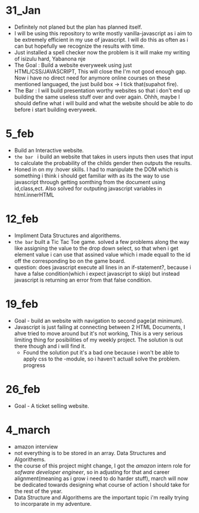 # 31_Jan

- Definitely not planed but the plan has planned itself.
- I will be using this repository to write mostly vanilla-javascript as i aim to be extremely efficient in my use of javascript. I will do this as often as i can but hopefully we recognize the results with time.
- Just installed a  spell checker now the problem is it will make my writing of isizulu hard, Yabanona nje
- The Goal : Build a website everyweek using just HTML/CSS/JAVASCRIPT, This will close the I'm not good enough gap. Now i have no direct need for anymore online courses on these mentioned languaged, the just build box -> I tick that(supahot fire).
- The Bar : I will build presentation worthy websites so that i don't end up building the same useless stuff over and over again. Ohhh, maybe I should define what i will build and what the website should be able to do before i start building everyweek.

# 5_feb
- Build an Interactive website.
- `the bar ` i build an website that takes in users inputs then uses that input to calculate the probability of the childs gender then outputs the results. 
- Honed in on my :hover skills. I had to manipulate the DOM which is something i think i should get familiar with as its the way to use javascript through getting somthing from the document using id,class,ect. Also solved for outputing javascript variables in html.innerHTML

# 12_feb
- Impliment Data Structures and algorithems.
- `the bar` built a <bold>Tic Tac Toe</bold> game. solved a few problems along the way like assigning the value to the drop down select, so that when i get element value i can use that assined value which i made equall to the id off the corresponding bo on the game board.
- question: does javascript execute all lines in an if-statement?, because i have a false condition(which i expect javascript to skip) but instead javascript is returning an error from that false condition.

# 19_feb
- Goal - build an website with navigation to second page(at minimum).
- Javascript is just failing at connecting between 2 HTML Documents, I ahve tried to move around but it's not working, This is a very serious limiting thing for posibilities of my weekly project. The solution is out there though and i will find it.
    - Found the solution put it's a bad one because i won't be able to apply css to the -module, so i haven't actuall solve the problem. progress

# 26_feb
- Goal - A ticket selling website.

# 4_march
- amazon interview
- not everything is to be stored in an array. Data Structures and Algorithems.
- the course of this project might change, I got the *amazon* intern role for *sofware developer engineer*, so in adjusting for that and career alignment(meaning as i grow i need to do harder stuff), march will now be dedicated towards designing what course of action I should take for the rest of the year.
- Data Structure and Algorithems are the important topic i'm really trying to incorparate in my adventure.